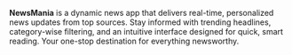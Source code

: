 **NewsMania** is a dynamic news app that delivers real-time, personalized news updates from top sources. Stay informed with trending headlines, category-wise filtering, and an intuitive interface designed for quick, smart reading. Your one-stop destination for everything newsworthy.
